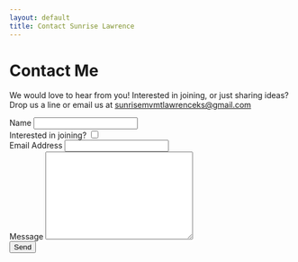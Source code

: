 ```yaml
---
layout: default
title: Contact Sunrise Lawrence
---
```


<div id="contact">
  <h1 class="pageTitle">Contact Me</h1>
  <div class="contactContent">
    <p class="intro">We would love to hear from you! Interested in joining, or just sharing ideas? Drop us a line or email us at <a href ="mailto:sunrisemvmtlawrenceks@gmail.com">sunrisemvmtlawrenceks@gmail.com</a></p>
  </div>
  <form action="https://formspree.io/f/mgejvppz" method="POST">
    <label for="name">Name</label>
    <input type="text" id="name" name="name" class="full-width"><br>
    <label for="join">Interested in joining?</label>
    <input type="checkbox" id="join" name="join" class ="full-width" required/><br>
    <label for="email">Email Address</label>
    <input type="email" id="email" name="replyto" class="full-width" required/><br>
    <label for="message">Message</label>
    <textarea name="message" id="message" cols="30" rows="10" class="full-width"></textarea><br>
    <input type="submit" value="Send" class="button">
  </form>
</div>
